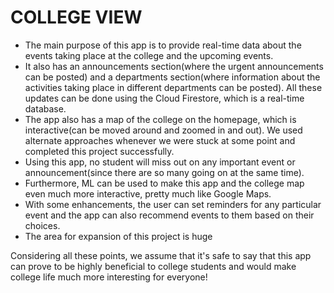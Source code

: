 # COLLEGE VIEW

- The main purpose of this app is to provide real-time data about the events taking place at the college and the upcoming events.
- It also has an announcements section(where the urgent announcements can be posted) and a departments section(where information about the activities taking place in different departments can be posted). All these updates can be done using the Cloud Firestore, which is a real-time database.
- The app also has a map of the college on the homepage, which is interactive(can be moved around and zoomed in and out). We used alternate approaches whenever we were stuck at some point and completed this project successfully.
- Using this app, no student will miss out on any important event or announcement(since there are so many going on at the same time).
- Furthermore, ML can be used to make this app and the college map even much more interactive, pretty much like Google Maps.
- With some enhancements, the user can set reminders for any particular event and the app can also recommend events to them based on their choices.
- The area for expansion of this project is huge

Considering all these points, we assume that it's safe to say that this app can prove to be highly beneficial to college students and would make college life much more interesting for everyone!
